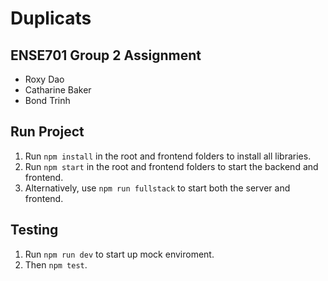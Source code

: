 # Duplicats

## ENSE701 Group 2 Assignment

- Roxy Dao
- Catharine Baker
- Bond Trinh

## Run Project

1. Run `npm install` in the root and frontend folders to install all libraries.
2. Run `npm start` in the root and frontend folders to start the backend and frontend.
3. Alternatively, use `npm run fullstack` to start both the server and frontend.

## Testing

1. Run `npm run dev` to start up mock enviroment.
2. Then `npm test`.
